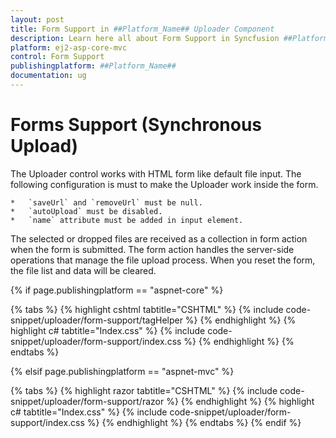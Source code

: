 ```yaml
---
layout: post
title: Form Support in ##Platform_Name## Uploader Component
description: Learn here all about Form Support in Syncfusion ##Platform_Name## Uploader component and more.
platform: ej2-asp-core-mvc
control: Form Support
publishingplatform: ##Platform_Name##
documentation: ug
---
```



# Forms Support (Synchronous Upload)

The Uploader control works with HTML form like default file input. The following configuration is must to make the Uploader work inside the form.

    *   `saveUrl` and `removeUrl` must be null.
    *   `autoUpload` must be disabled.
    *   `name` attribute must be added in input element.

The selected or dropped files are received as a collection in form action when the form is submitted.
The form action handles the server-side operations that manage the file upload process.
When you reset the form, the file list and data will be cleared.

{% if page.publishingplatform == "aspnet-core" %}

{% tabs %}
{% highlight cshtml tabtitle="CSHTML" %}
{% include code-snippet/uploader/form-support/tagHelper %}
{% endhighlight %}
{% highlight c# tabtitle="Index.css" %}
{% include code-snippet/uploader/form-support/index.css %}
{% endhighlight %}
{% endtabs %}

{% elsif page.publishingplatform == "aspnet-mvc" %}

{% tabs %}
{% highlight razor tabtitle="CSHTML" %}
{% include code-snippet/uploader/form-support/razor %}
{% endhighlight %}
{% highlight c# tabtitle="Index.css" %}
{% include code-snippet/uploader/form-support/index.css %}
{% endhighlight %}
{% endtabs %}
{% endif %}


